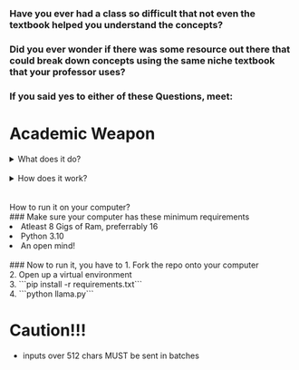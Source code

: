 ### Have you ever had a class so difficult that not even the textbook helped you understand the concepts? 
### Did you ever wonder if there was some resource out there that could break down concepts using the same niche textbook that your professor uses?

### If you said yes to either of these Questions, meet:

# Academic Weapon


<details>
<summary>What does it do? </summary>
Academic Weapon allows users/students to upload their specific class resources such as textbooks, previous homeworks, and even previous exams so that our AI Application can parse through all of the information, vectorize it, and then assist the user. If the question is out of the scope of the vectorized resources, our AI can also web scrape using the BING API in order to gather additional information.
 <br>
 <br>
  # Uses 
<br>
  - Can answer questions such as "what is an eigen vector?"<br>
  - Can create and solve practice problems with the user<br>
  - Can teach topics from the textbook or even out of the scope of the textbook using web scraping!<br>
<br>

</details>

<br>

<details>
<summary>How does it work? </summary>
## Visualization:




# THEY NOT LIKE US 
![Our team for real](https://tenor.com/view/kendrick-lamar-god-is-gangsta-u-ahhh-scream-gif-6349874768192364613.gif)

- file `chroma.py` contains all vector database related functions
- it vectories all inputs, queries it against the database and returns `n` relevant data points (max 512 chars)
- this data is sent to GPT to be included as context for the user's prompt
</details>
<br>
<br>
<summary> How to run it on your computer? </summary>
### Make sure your computer has these minimum requirements<br>
<li> Atleast 8 Gigs of Ram, preferrably 16 <br>
<li> Python 3.10<br>
<li> An open mind!<br>
<br>
### Now to run it, you have to 
 1. Fork the repo onto your computer<br>
 2. Open up a virtual environment <br>
 3. ```pip install -r requirements.txt```<br>
 4. ```python llama.py```<br>

</details>

# Caution!!!
- inputs over 512 chars MUST be sent in batches 




